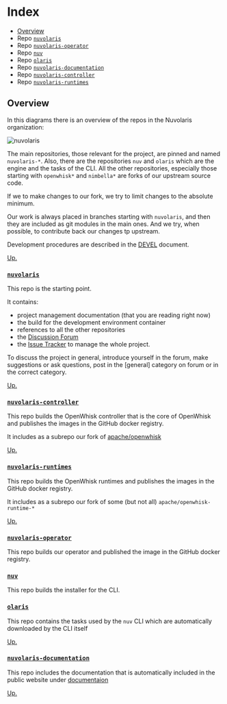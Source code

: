 <!--
  ~ Licensed to the Apache Software Foundation (ASF) under one
  ~ or more contributor license agreements.  See the NOTICE file
  ~ distributed with this work for additional information
  ~ regarding copyright ownership.  The ASF licenses this file
  ~ to you under the Apache License, Version 2.0 (the
  ~ "License"); you may not use this file except in compliance
  ~ with the License.  You may obtain a copy of the License at
  ~
  ~   http://www.apache.org/licenses/LICENSE-2.0
  ~
  ~ Unless required by applicable law or agreed to in writing,
  ~ software distributed under the License is distributed on an
  ~ "AS IS" BASIS, WITHOUT WARRANTIES OR CONDITIONS OF ANY
  ~ KIND, either express or implied.  See the License for the
  ~ specific language governing permissions and limitations
  ~ under the License.
  ~
-->
# Index

- [Overview](#overview)
- Repo [`nuvolaris`](#nuvolaris)
- Repo [`nuvolaris-operator`](#nuvolaris-operator)
- Repo [`nuv`](#nuv)
- Repo [`olaris`](#olaris)
- Repo [`nuvolaris-documentation`](#nuvolaris-documentation)
- Repo [`nuvolaris-controller`](#nuvolaris-controller)
- Repo [`nuvolaris-runtimes`](#nuvolaris-runtimes)

## Overview

In this diagrams there is an overview of the repos in the Nuvolaris organization:

![nuvolaris](./nuvolaris.png)

The main repositories, those relevant for the project, are  pinned and named `nuvolaris-*`. Also, there are the repositories `nuv` and `olaris` which are the engine and the tasks of the CLI.  All the other repositories, especially those starting with `openwhisk*` and `nimbella*` are forks of our upstream source code. 

If we to make changes to our fork, we try to limit changes to the absolute minimum. 

Our work is always placed in branches starting with `nuvolaris`, and then they are included as git modules in the main ones. And we try, when possible, to contribute back our changes tp upstream.

Development procedures are described in the [DEVEL](./DEVEL.md) document.

[Up.](#index)

### [`nuvolaris`](https://github.com/nuvolaris/nuvolaris)

This repo is the starting point.

It contains:

- project management documentation (that you are reading right now)
- the build for the development environment container
- references to all the other repositories
- the [Discussion Forum](https://nuvolaris.discourse.group)
- the [Issue Tracker](https://github.com/nuvolaris/nuvolaris/issues) to manage the whole project.

To discuss the project in general, introduce yourself in the forum, make suggestions or ask questions, post in the [general] category on forum or in the correct category.

[Up.](#index)

### [`nuvolaris-controller`](https://github.com/nuvolaris/nuvolaris-controller)

This repo builds the OpenWhisk controller that is the core of OpenWhisk and publishes the images in the GitHub docker registry.

It includes as a subrepo our fork of [apache/openwhisk](https://github.com/nuvolaris/openwhisk)

[Up.](#index)

### [`nuvolaris-runtimes`](https://github.com/nuvolaris/nuvolaris-runtimes)

This repo builds the OpenWhisk runtimes and publishes the images in the GitHub docker registry.

It includes as a subrepo our fork of some (but not all) `apache/openwhisk-runtime-*`


[Up.](#index)

### [`nuvolaris-operator`](https://github.com/nuvolaris/nuvolaris-operator)

This repo builds our operator and published the image in the GitHub docker registry.

### [`nuv`](https://github.com/nuvolaris/nuv)

This repo builds the installer for the CLI.

### [`olaris`](https://github.com/nuvolaris/olaris)

This repo contains the tasks used by the `nuv` CLI which are automatically downloaded by the CLI itself

[Up.](#index)

### [`nuvolaris-documentation`](https://github.com/nuvolaris/nuvolaris-documentation)

This repo includes the documentation that is automatically included in the public website under [documentaion](https://www.nuvolaris.io/documentation)

[Up.](#index)
